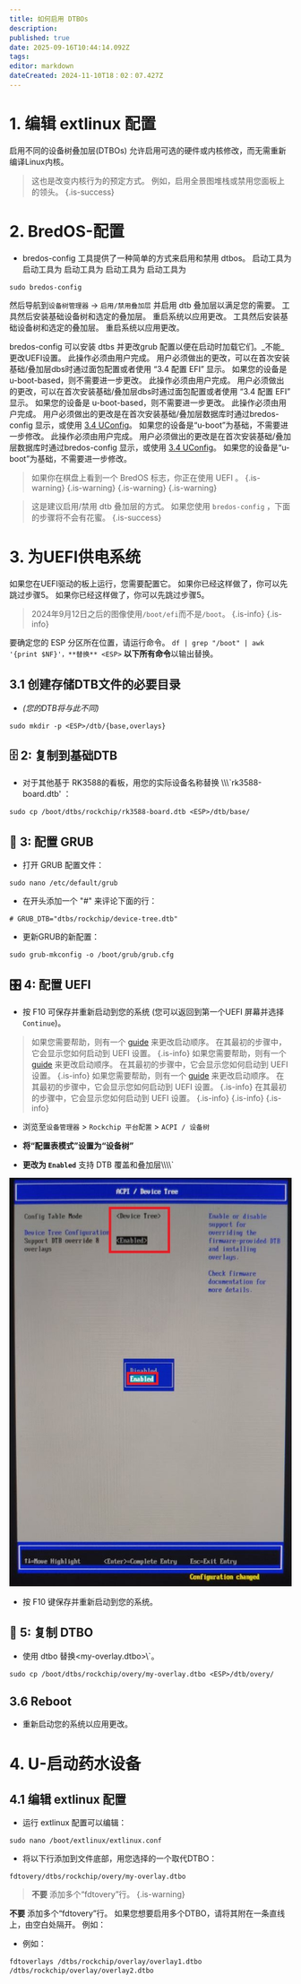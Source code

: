 ```yaml
---
title: 如何启用 DTBOs
description:
published: true
date: 2025-09-16T10:44:14.092Z
tags:
editor: markdown
dateCreated: 2024-11-10T18：02：07.427Z
---
```


# 1. 编辑 extlinux 配置

启用不同的设备树叠加层(DTBOs) 允许启用可选的硬件或内核修改，而无需重新编译Linux内核。

> 这也是改变内核行为的预定方式。 例如，启用全景图堆栈或禁用您面板上的领头。
> {.is-success}

# 2. BredOS-配置

- bredos-config 工具提供了一种简单的方式来启用和禁用 dtbos。 启动工具为 启动工具为 启动工具为 启动工具为 启动工具为

```
sudo bredos-config
```

然后导航到`设备树管理器` -> `启用/禁用叠加层` 并启用 dtb 叠加层以满足您的需要。 工具然后安装基础设备树和选定的叠加层。 重启系统以应用更改。 工具然后安装基础设备树和选定的叠加层。 重启系统以应用更改。

bredos-config 可以安装 dtbs 并更改grub 配置以便在启动时加载它们。_不能_更改UEFI设置。 此操作必须由用户完成。 用户必须做出的更改，可以在首次安装基础/叠加层dbs时通过面包配置或者使用 “3.4 配置 EFI” 显示。 如果您的设备是 u-boot-based，则不需要进一步更改。 此操作必须由用户完成。 用户必须做出的更改，可以在首次安装基础/叠加层dbs时通过面包配置或者使用 “3.4 配置 EFI” 显示。 如果您的设备是 u-boot-based，则不需要进一步更改。 此操作必须由用户完成。 用户必须做出的更改是在首次安装基础/叠加层数据库时通过bredos-config 显示，或使用 [3.4 UConfig](#h-34-configure-uefi)。 如果您的设备是“u-boot”为基础，不需要进一步修改。 此操作必须由用户完成。 用户必须做出的更改是在首次安装基础/叠加层数据库时通过bredos-config 显示，或使用 [3.4 UConfig](#h-34-configure-uefi)。 如果您的设备是“u-boot”为基础，不需要进一步修改。

> 如果你在棋盘上看到一个 BredOS 标志，你正在使用 UEFI 。
> {.is-warning}
> {.is-warning}
> {.is-warning}
> {.is-warning}

> 这是建议启用/禁用 dtb 叠加层的方式。 如果您使用 `bredos-config` ，下面的步骤将不会有花蜜。
> {.is-success}

# 3. 为UEFI供电系统

如果您在UEFI驱动的板上运行，您需要配置它。
如果你已经这样做了，你可以先跳过步骤5。 如果你已经这样做了，你可以先跳过步骤5。

> 2024年9月12日之后的图像使用`/boot/efi`而不是`/boot`。
> {.is-info}
> {.is-info}

要确定您的 ESP 分区所在位置，请运行命令。
`df | grep "/boot" | awk '{print $NF}'，**替换** <ESP>` **以下所有命令**以输出替换。

## 3.1 创建存储DTB文件的必要目录

- _(您的DTB将与此不同)_

```
sudo mkdir -p <ESP>/dtb/{base,overlays}
```

## 🗄️ 2: 复制到基础DTB

- 对于其他基于 RK3588的看板，用您的实际设备名称替换 \\\\\\`rk3588-board.dtb' ：

```
sudo cp /boot/dtbs/rockchip/rk3588-board.dtb <ESP>/dtb/base/
```

## 🫘 3: 配置 GRUB

- 打开 GRUB 配置文件：

```
sudo nano /etc/default/grub
```

- 在开头添加一个 "#" 来评论下面的行：

```
# GRUB_DTB="dtbs/rockchip/device-tree.dtb"
```

- 更新GRUB的新配置：

```
sudo grub-mkconfig -o /boot/grub/grub.cfg
```

## 🎛️ 4: 配置 UEFI

- 按 F10 可保存并重新启动到您的系统 (您可以返回到第一个UEFI 屏幕并选择 `Continue`)。

> 如果您需要帮助，则有一个 [guide](/en/how-to/change-default-boot-order-rk3588) 来更改启动顺序。 在其最初的步骤中，它会显示您如何启动到 UEFI 设置。
> {.is-info} 如果您需要帮助，则有一个 [guide](/en/how-to/change-default-boot-order-rk3588) 来更改启动顺序。 在其最初的步骤中，它会显示您如何启动到 UEFI 设置。
> {.is-info} 如果您需要帮助，则有一个 [guide](/en/how-to/change-default-boot-order-rk3588) 来更改启动顺序。 在其最初的步骤中，它会显示您如何启动到 UEFI 设置。
> {.is-info} 在其最初的步骤中，它会显示您如何启动到 UEFI 设置。
> {.is-info}
> {.is-info}
> {.is-info}

- 浏览至`设备管理器` > `Rockchip 平台配置` > `ACPI / 设备树`

- **将“配置表模式”设置为“设备树”**

- **更改为 `Enabled`** 支持 DTB 覆盖和叠加层\\\\\\\\`

![](/panthor/enable_tree_dtb_in_uefi.jpg)

- 按 F10 键保存并重新启动到您的系统。

## 🔄 5: 复制 DTBO

- 使用 dtbo 替换<my-overlay.dtbo>\\`。

```
sudo cp /boot/dtbs/rockchip/overy/my-overlay.dtbo <ESP>/dtb/overy/
```

## 3.6 Reboot

- 重新启动您的系统以应用更改。

# 4. U-启动药水设备

## 4.1 编辑 extlinux 配置

- 运行 extlinux 配置可以编辑：

```
sudo nano /boot/extlinux/extlinux.conf
```

- 将以下行添加到文件底部，用您选择的一个取代DTBO：

```
fdtovery/dtbs/rockchip/overy/my-overlay.dtbo
```

> **不要** 添加多个“fdtovery”行。
> {.is-warning}

**不要** 添加多个“fdtovery”行。
如果您想要启用多个DTBO，请将其附在一条直线上，由空白处隔开。
例如：

- 例如：

```
fdtoverlays /dtbs/rockchip/overlay/overlay1.dtbo /dtbs/rockchip/overlay/overlay2.dtbo
```

